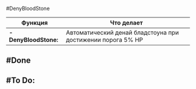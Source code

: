 #DenyBloodStone

Функция             | Что делает                                                                       
--------------------|--------------------------------------------------------------
**-DenyBloodStone:**| Автоматический денай бладстоуна при достижении порога 5% HP


#Done
-

#To Do:
-
